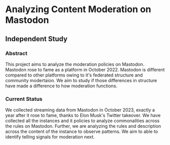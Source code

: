 <h1>Analyzing Content Moderation on Mastodon</h1>
<h2>Independent Study</h2>
<h3>Abstract</h3>
<p>This project aims to analyze the moderation policies on Mastodon. 
  Mastodon rose to fame as a platform in October 2022. 
  Mastodon is different compared to other platforms owing to it's federated structure and community modertaion.
We aim to study if those differences in structure have made a difference to how moderation functions.</p>

<h3>Current Status</h3>
<p>We collected streaming data from Mastodon in October 2023, exactly a year after it rose to fame, thanks to Elon Musk's Twitter takeover.
We have collected all the instances and it policies to analyze commonalities across the rules on Mastodon.
Further, we are analyzing the rules and description across the content of the instance to observe patterns.
We aim to able to identify telling signals for moderation next.</p>
